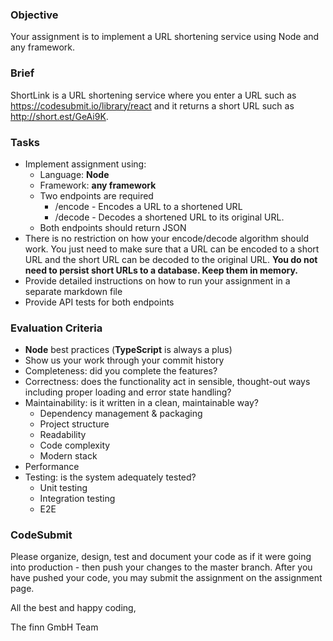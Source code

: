 ### Objective

Your assignment is to implement a URL shortening service using Node and any framework.

### Brief

ShortLink is a URL shortening service where you enter a URL such as https://codesubmit.io/library/react and it returns a short URL such as http://short.est/GeAi9K.

### Tasks

- Implement assignment using:
  - Language: **Node**
  - Framework: **any framework**
  - Two endpoints are required
    - /encode - Encodes a URL to a shortened URL
    - /decode - Decodes a shortened URL to its original URL.
  - Both endpoints should return JSON
- There is no restriction on how your encode/decode algorithm should work. You just need to make sure that a URL can be encoded to a short URL and the short URL can be decoded to the original URL. **You do not need to persist short URLs to a database. Keep them in memory.**
- Provide detailed instructions on how to run your assignment in a separate markdown file
- Provide API tests for both endpoints

### Evaluation Criteria

- **Node** best practices (**TypeScript** is always a plus)
- Show us your work through your commit history
- Completeness: did you complete the features?
- Correctness: does the functionality act in sensible, thought-out ways including proper loading and error state handling?
- Maintainability: is it written in a clean, maintainable way?
  - Dependency management & packaging
  - Project structure
  - Readability
  - Code complexity
  - Modern stack
- Performance
- Testing: is the system adequately tested?
  - Unit testing
  - Integration testing
  - E2E

### CodeSubmit

Please organize, design, test and document your code as if it were going into production - then push your changes to the master branch. After you have pushed your code, you may submit the assignment on the assignment page.

All the best and happy coding,

The finn GmbH Team
